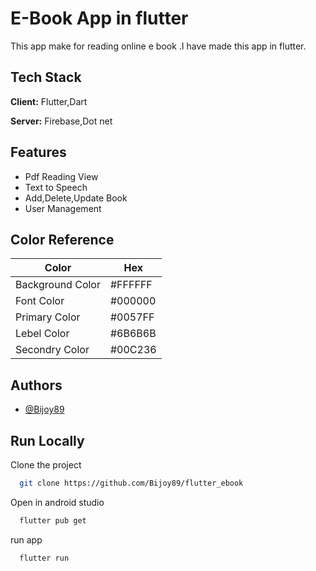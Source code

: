 
# E-Book App in flutter
This app make for reading online e book .I have made this app in flutter.


## Tech Stack

**Client:** Flutter,Dart

**Server:** Firebase,Dot net


## Features

- Pdf Reading View
- Text to Speech
- Add,Delete,Update Book
- User Management

## Color Reference

| Color             | Hex                                                                |
| ----------------- | ------------------------------------------------------------------ |
| Background Color | #FFFFFF |
| Font Color | #000000 |
| Primary Color | #0057FF|
| Lebel Color |  #6B6B6B|
| Secondry Color |  #00C236|



## Authors

- [@Bijoy89](https://github.com/Bijoy89)


## Run Locally

Clone the project

```bash
  git clone https://github.com/Bijoy89/flutter_ebook
```

Open in android studio

```bash
  flutter pub get
```

run app

```bash
  flutter run
```
